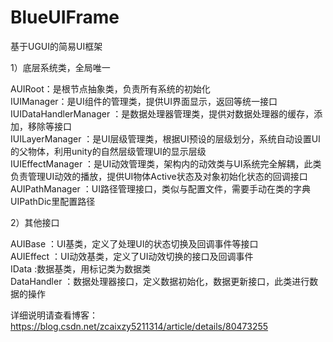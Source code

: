 # BlueUIFrame
基于UGUI的简易UI框架

1）底层系统类，全局唯一

AUIRoot：是根节点抽象类，负责所有系统的初始化     
IUIManager：是UI组件的管理类，提供UI界面显示，返回等统一接口     
IUIDataHandlerManager ：是数据处理器管理类，提供对数据处理器的缓存，添加，移除等接口     
IUILayerManager ：是UI层级管理类，根据UI预设的层级划分，系统自动设置UI的父物体，利用unity的自然层级管理UI的显示层级     
IUIEffectManager ：是UI动效管理类，架构内的动效类与UI系统完全解耦，此类负责管理UI动效的播放，提供UI物体Active状态及对象初始化状态的回调接口     
AUIPathManager ：UI路径管理接口，类似与配置文件，需要手动在类的字典UIPathDic里配置路径     

2）其他接口

AUIBase ：UI基类，定义了处理UI的状态切换及回调事件等接口     
AUIEffect ：UI动效基类，定义了UI动效切换的接口及回调事件     
IData :数据基类，用标记类为数据类     
DataHandler ：数据处理器接口，定义数据初始化，数据更新接口，此类进行数据的操作     

详细说明请查看博客：https://blog.csdn.net/zcaixzy5211314/article/details/80473255
